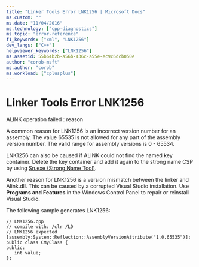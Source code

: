 ```yaml
---
title: "Linker Tools Error LNK1256 | Microsoft Docs"
ms.custom: ""
ms.date: "11/04/2016"
ms.technology: ["cpp-diagnostics"]
ms.topic: "error-reference"
f1_keywords: ["xml", "LNK1256"]
dev_langs: ["C++"]
helpviewer_keywords: ["LNK1256"]
ms.assetid: 55b64b2b-a56b-436c-a55e-ec9c6dcb050e
author: "corob-msft"
ms.author: "corob"
ms.workload: ["cplusplus"]
---
```

# Linker Tools Error LNK1256
ALINK operation failed : reason  
  
 A common reason for LNK1256 is an incorrect version number for an assembly. The value 65535 is not allowed for any part of the assembly version number. The valid range for assembly versions is 0 - 65534.  
  
 LNK1256 can also be caused if ALINK could not find the named key container. Delete the key container and add it again to the strong name CSP by using [Sn.exe (Strong Name Tool)](/dotnet/framework/tools/sn-exe-strong-name-tool).  
  
 Another reason for LNK1256 is a version mismatch between the linker and Alink.dll. This can be caused by a corrupted Visual Studio installation. Use **Programs and Features** in the Windows Control Panel to repair or reinstall Visual Studio.  
  
 The following sample generates LNK1256:  
  
```  
// LNK1256.cpp  
// compile with: /clr /LD  
// LNK1256 expected  
[assembly:System::Reflection::AssemblyVersionAttribute("1.0.65535")];  
public class CMyClass {  
public:  
   int value;  
};  
```